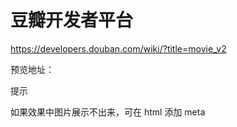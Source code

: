 # 豆瓣开发者平台
https://developers.douban.com/wiki/?title=movie_v2

预览地址：

提示

如果效果中图片展示不出来，可在 html 添加 meta

<meta name="referrer" content="never">
